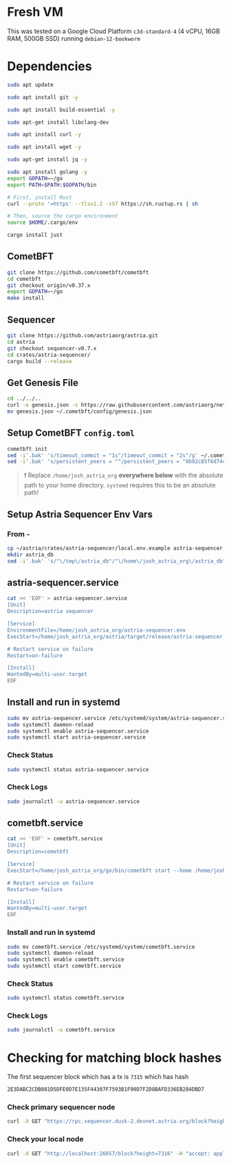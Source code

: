 # Fresh VM

This was tested on a Google Cloud Platform `c3d-standard-4` (4 vCPU, 16GB RAM, 500GB SSD) running `debian-12-bookworm`

# Dependencies

```bash
sudo apt update
```

```bash
sudo apt install git -y
```

```bash
sudo apt install build-essential -y
```

```bash
sudo apt-get install libclang-dev
```

```bash
sudo apt install curl -y
```

```bash
sudo apt install wget -y
```

```bash
sudo apt-get install jq -y
```

```bash
sudo apt install golang -y
export GOPATH=~/go
export PATH=$PATH:$GOPATH/bin
```

```bash
# First, install Rust
curl --proto '=https' --tlsv1.2 -sSf https://sh.rustup.rs | sh

# Then, source the cargo environment
source $HOME/.cargo/env
```

```bash
cargo install just
```

## CometBFT

```bash
git clone https://github.com/cometbft/cometbft
cd cometbft
git checkout origin/v0.37.x
export GOPATH=~/go
make install
```

## Sequencer

```bash
git clone https://github.com/astriaorg/astria.git
cd astria
git checkout sequencer-v0.7.x
cd crates/astria-sequencer/
cargo build --release
```

## Get Genesis File

```bash
cd ../../..
curl -o genesis.json -s https://raw.githubusercontent.com/astriaorg/networks/main/dusk-2/sequencer/genesis.json
mv genesis.json ~/.cometbft/config/genesis.json
```

## Setup CometBFT `config.toml`

```bash
cometbft init
sed -i'.bak' 's/timeout_commit = "1s"/timeout_commit = "2s"/g' ~/.cometbft/config/config.toml
sed -i'.bak' 's/persistent_peers = ""/persistent_peers = "0b92c85f6d74cbc7fb72d91b14d0dfd504151088@35.236.31.7:26656,8dc97ea4864d163456aec5c7b4a85236a9d96a1c@34.94.84.182:26656,7ff274fea878b88575e2c85a2c7d748bfbc9eb4c@34.94.9.152:26656"/g' ~/.cometbft/config/config.toml
```

> ❗ Replace  `/home/josh_astria_org` **everywhere below** with the absolute path to your home directory. `systemd` requires this to be an absolute path!

## Setup Astria Sequencer Env Vars

### From `~`

```bash
cp ~/astria/crates/astria-sequencer/local.env.example astria-sequencer.env
mkdir astria_db
sed -i'.bak' 's/"\/tmp\/astria_db"/"\/home\/josh_astria_org\/astria_db"/g' ~/astria-sequencer.env

```

## astria-sequencer.service

```bash
cat << 'EOF' > astria-sequencer.service
[Unit]
Description=astria sequencer

[Service]
EnvironmentFile=/home/josh_astria_org/astria-sequencer.env
ExecStart=/home/josh_astria_org/astria/target/release/astria-sequencer

# Restart service on failure
Restart=on-failure

[Install]
WantedBy=multi-user.target
EOF
```

## Install and run in systemd

```bash
sudo mv astria-sequencer.service /etc/systemd/system/astria-sequencer.service
sudo systemctl daemon-reload
sudo systemctl enable astria-sequencer.service
sudo systemctl start astria-sequencer.service
```

### Check Status

```bash
sudo systemctl status astria-sequencer.service
```

### Check Logs

```bash
sudo journalctl -u astria-sequencer.service
```

## cometbft.service

```bash
cat << 'EOF' > cometbft.service
[Unit]
Description=cometbft

[Service]
ExecStart=/home/josh_astria_org/go/bin/cometbft start --home /home/josh_astria_org/.cometbft

# Restart service on failure
Restart=on-failure

[Install]
WantedBy=multi-user.target
EOF
```

### Install and run in systemd

```bash
sudo mv cometbft.service /etc/systemd/system/cometbft.service
sudo systemctl daemon-reload
sudo systemctl enable cometbft.service
sudo systemctl start cometbft.service
```

### Check Status

```bash
sudo systemctl status cometbft.service
```

### Check Logs

```bash
sudo journalctl -u cometbft.service
```

# Checking for matching block hashes

The first sequencer block which has a tx is `7315` which has hash

```bash
2E3DABC2CDB081D5DFE0D7E135F44307F7593B1F90D7F2D8BAFD336EB284DBD7
```

### Check primary sequencer node

```bash
curl -X GET "https://rpc.sequencer.dusk-2.devnet.astria.org/block?height=7316" -H "accept: application/json" -s | jq .result.block.header.last_block_id.hash
```

### Check your local node

```bash
curl -X GET "http://localhost:26657/block?height=7316" -H "accept: application/json" -s | jq .result.block.header.last_block_id.hash
```